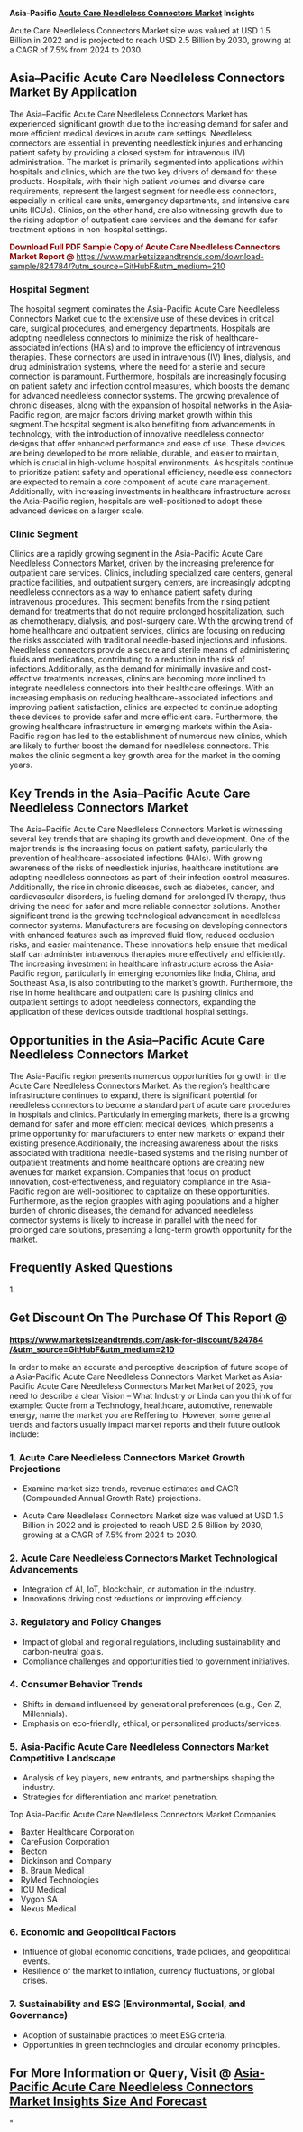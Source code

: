 <p><strong>Asia-Pacific&nbsp;<a href=""https://www.marketsizeandtrends.com/download-sample/824784/&amp;utm_source=GitHubF&amp;utm_medium=210"">Acute Care Needleless Connectors Market</a> Insights</strong></p><p>Acute Care Needleless Connectors Market size was valued at USD 1.5 Billion in 2022 and is projected to reach USD 2.5 Billion by 2030, growing at a CAGR of 7.5% from 2024 to 2030.</p><p><h2>Asia–Pacific Acute Care Needleless Connectors Market By Application</h2>The Asia–Pacific Acute Care Needleless Connectors Market has experienced significant growth due to the increasing demand for safer and more efficient medical devices in acute care settings. Needleless connectors are essential in preventing needlestick injuries and enhancing patient safety by providing a closed system for intravenous (IV) administration. The market is primarily segmented into applications within hospitals and clinics, which are the two key drivers of demand for these products. Hospitals, with their high patient volumes and diverse care requirements, represent the largest segment for needleless connectors, especially in critical care units, emergency departments, and intensive care units (ICUs). Clinics, on the other hand, are also witnessing growth due to the rising adoption of outpatient care services and the demand for safer treatment options in non-hospital settings. <p><strong><span style="color: #800000;">Download Full PDF Sample Copy of Acute Care Needleless Connectors Market Report @</span>&nbsp;</strong><a href="https://www.marketsizeandtrends.com/download-sample/824784/?utm_source=GitHubF&amp;utm_medium=210" target="_blank">https://www.marketsizeandtrends.com/download-sample/824784/?utm_source=GitHubF&amp;utm_medium=210</a></p><h3>Hospital Segment</h3>The hospital segment dominates the Asia-Pacific Acute Care Needleless Connectors Market due to the extensive use of these devices in critical care, surgical procedures, and emergency departments. Hospitals are adopting needleless connectors to minimize the risk of healthcare-associated infections (HAIs) and to improve the efficiency of intravenous therapies. These connectors are used in intravenous (IV) lines, dialysis, and drug administration systems, where the need for a sterile and secure connection is paramount. Furthermore, hospitals are increasingly focusing on patient safety and infection control measures, which boosts the demand for advanced needleless connector systems. The growing prevalence of chronic diseases, along with the expansion of hospital networks in the Asia-Pacific region, are major factors driving market growth within this segment.The hospital segment is also benefiting from advancements in technology, with the introduction of innovative needleless connector designs that offer enhanced performance and ease of use. These devices are being developed to be more reliable, durable, and easier to maintain, which is crucial in high-volume hospital environments. As hospitals continue to prioritize patient safety and operational efficiency, needleless connectors are expected to remain a core component of acute care management. Additionally, with increasing investments in healthcare infrastructure across the Asia-Pacific region, hospitals are well-positioned to adopt these advanced devices on a larger scale.<h3>Clinic Segment</h3>Clinics are a rapidly growing segment in the Asia-Pacific Acute Care Needleless Connectors Market, driven by the increasing preference for outpatient care services. Clinics, including specialized care centers, general practice facilities, and outpatient surgery centers, are increasingly adopting needleless connectors as a way to enhance patient safety during intravenous procedures. This segment benefits from the rising patient demand for treatments that do not require prolonged hospitalization, such as chemotherapy, dialysis, and post-surgery care. With the growing trend of home healthcare and outpatient services, clinics are focusing on reducing the risks associated with traditional needle-based injections and infusions. Needleless connectors provide a secure and sterile means of administering fluids and medications, contributing to a reduction in the risk of infections.Additionally, as the demand for minimally invasive and cost-effective treatments increases, clinics are becoming more inclined to integrate needleless connectors into their healthcare offerings. With an increasing emphasis on reducing healthcare-associated infections and improving patient satisfaction, clinics are expected to continue adopting these devices to provide safer and more efficient care. Furthermore, the growing healthcare infrastructure in emerging markets within the Asia-Pacific region has led to the establishment of numerous new clinics, which are likely to further boost the demand for needleless connectors. This makes the clinic segment a key growth area for the market in the coming years.<h2>Key Trends in the Asia–Pacific Acute Care Needleless Connectors Market</h2>The Asia–Pacific Acute Care Needleless Connectors Market is witnessing several key trends that are shaping its growth and development. One of the major trends is the increasing focus on patient safety, particularly the prevention of healthcare-associated infections (HAIs). With growing awareness of the risks of needlestick injuries, healthcare institutions are adopting needleless connectors as part of their infection control measures. Additionally, the rise in chronic diseases, such as diabetes, cancer, and cardiovascular disorders, is fueling demand for prolonged IV therapy, thus driving the need for safer and more reliable connector solutions. Another significant trend is the growing technological advancement in needleless connector systems. Manufacturers are focusing on developing connectors with enhanced features such as improved fluid flow, reduced occlusion risks, and easier maintenance. These innovations help ensure that medical staff can administer intravenous therapies more effectively and efficiently. The increasing investment in healthcare infrastructure across the Asia-Pacific region, particularly in emerging economies like India, China, and Southeast Asia, is also contributing to the market’s growth. Furthermore, the rise in home healthcare and outpatient care is pushing clinics and outpatient settings to adopt needleless connectors, expanding the application of these devices outside traditional hospital settings.<h2>Opportunities in the Asia–Pacific Acute Care Needleless Connectors Market</h2>The Asia-Pacific region presents numerous opportunities for growth in the Acute Care Needleless Connectors Market. As the region’s healthcare infrastructure continues to expand, there is significant potential for needleless connectors to become a standard part of acute care procedures in hospitals and clinics. Particularly in emerging markets, there is a growing demand for safer and more efficient medical devices, which presents a prime opportunity for manufacturers to enter new markets or expand their existing presence.Additionally, the increasing awareness about the risks associated with traditional needle-based systems and the rising number of outpatient treatments and home healthcare options are creating new avenues for market expansion. Companies that focus on product innovation, cost-effectiveness, and regulatory compliance in the Asia-Pacific region are well-positioned to capitalize on these opportunities. Furthermore, as the region grapples with aging populations and a higher burden of chronic diseases, the demand for advanced needleless connector systems is likely to increase in parallel with the need for prolonged care solutions, presenting a long-term growth opportunity for the market.<h2>Frequently Asked Questions</h2><p>1.</p><h2><strong>Get Discount On The Purchase Of This Report @&nbsp;</strong></h2><p><strong><a href=""https://www.marketsizeandtrends.com/ask-for-discount/824784/&amp;utm_source=GitHubF&amp;utm_medium=210"" target=""_blank"">https://www.marketsizeandtrends.com/ask-for-discount/824784<br />/&amp;utm_source=GitHubF&amp;utm_medium=210</a></strong></p><p>In order to make an accurate and perceptive description of future scope of a Asia-Pacific&nbsp;Acute Care Needleless Connectors Market Market as Asia-Pacific&nbsp;Acute Care Needleless Connectors Market Market of 2025, you need to describe a clear Vision &ndash; What Industry or Linda can you think of for example: Quote from a Technology, healthcare, automotive, renewable energy, name the market you are Reffering to. However, some general trends and factors usually impact market reports and their future outlook include:</p><h3>1.&nbsp;<strong>Acute Care Needleless Connectors Market Growth Projections</strong></h3><ul><li>Examine market size trends, revenue estimates and CAGR (Compounded Annual Growth Rate) projections.</li><li><p>Acute Care Needleless Connectors Market size was valued at USD 1.5 Billion in 2022 and is projected to reach USD 2.5 Billion by 2030, growing at a CAGR of 7.5% from 2024 to 2030.</p></li></ul><h3>2.&nbsp;<strong>Acute Care Needleless Connectors Market Technological Advancements</strong></h3><ul><li>Integration of AI, IoT, blockchain, or automation in the industry.</li><li>Innovations driving cost reductions or improving efficiency.</li></ul><h3>3.&nbsp;<strong>Regulatory and Policy Changes</strong></h3><ul><li>Impact of global and regional regulations, including sustainability and carbon-neutral goals.</li><li>Compliance challenges and opportunities tied to government initiatives.</li></ul><h3>4.&nbsp;<strong>Consumer Behavior Trends</strong></h3><ul><li>Shifts in demand influenced by generational preferences (e.g., Gen Z, Millennials).</li><li>Emphasis on eco-friendly, ethical, or personalized products/services.</li></ul><h3>5.&nbsp;<strong>Asia-Pacific Acute Care Needleless Connectors Market Competitive Landscape</strong></h3><ul><li>Analysis of key players, new entrants, and partnerships shaping the industry.</li><li>Strategies for differentiation and market penetration.</li></ul><p data-pm-slice=""1 1 []"">Top Asia-Pacific Acute Care Needleless Connectors Market Companies</p><div data-test-id=""""><p><li>Baxter Healthcare Corporation</li><li> CareFusion Corporation</li><li> Becton</li><li> Dickinson and Company</li><li> B. Braun Medical</li><li> RyMed Technologies</li><li> ICU Medical</li><li> Vygon SA</li><li> Nexus Medical</li></p></div><h3>6.&nbsp;<strong>Economic and Geopolitical Factors</strong></h3><ul><li>Influence of global economic conditions, trade policies, and geopolitical events.</li><li>Resilience of the market to inflation, currency fluctuations, or global crises.</li></ul><h3>7.&nbsp;<strong>Sustainability and ESG (Environmental, Social, and Governance)</strong></h3><ul><li>Adoption of sustainable practices to meet ESG criteria.</li><li>Opportunities in green technologies and circular economy principles.</li></ul><h2><strong>For More Information or Query, Visit @&nbsp;</strong><a href=""https://www.verifiedmarketreports.com/product/acute-care-needleless-connectors-market/"" target=""_blank"">Asia-Pacific Acute Care Needleless Connectors Market Insights Size And Forecast</a></h2>"
